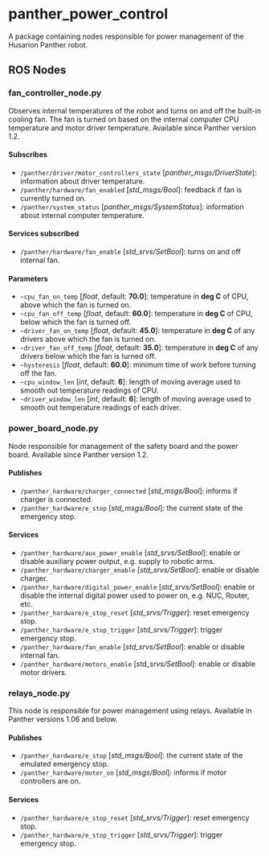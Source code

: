 # panther_power_control

A package containing nodes responsible for power management of the Husarion Panther robot.

## ROS Nodes

### fan_controller_node.py

Observes internal temperatures of the robot and turns on and off the built-in cooling fan. The fan is turned on based on the internal computer CPU temperature and motor driver temperature. Available since Panther version 1.2.

#### Subscribes

- `/panther/driver/motor_controllers_state` [*panther_msgs/DriverState*]: information about driver temperature.
- `/panther/hardware/fan_enabled` [*std_msgs/Bool*]: feedback if fan is currently turned on.
- `/panther/system_status` [*panther_msgs/SystemStatus*]: information about internal computer temperature.

#### Services subscribed

- `/panther/hardware/fan_enable` [*std_srvs/SetBool*]: turns on and off internal fan.

#### Parameters

- `~cpu_fan_on_temp` [*float*, default: **70.0**]: temperature in **deg C** of CPU, above which the fan is turned on.
- `~cpu_fan_off_temp` [*float*, default: **60.0**]: temperature in **deg C** of CPU, below which the fan is turned off.
- `~driver_fan_on_temp` [*float*, default: **45.0**]: temperature in **deg C** of any drivers above which the fan is turned on.
- `~driver_fan_off_temp` [*float*, default: **35.0**]: temperature in **deg C** of any drivers below which the fan is turned off.
- `~hysteresis` [*float*, default: **60.0**]: minimum time of work before turning off the fan.
- `~cpu_window_len` [*int*, default: **6**]: length of moving average used to smooth out temperature readings of CPU.
- `~driver_window_len` [*int*, default: **6**]: length of moving average used to smooth out temperature readings of each driver.

### power_board_node.py

Node responsible for management of the safety board and the power board. Available since Panther version 1.2.

#### Publishes

- `/panther_hardware/charger_connected` [*std_msgs/Bool*]: informs if charger is connected.
- `/panther_hardware/e_stop` [*std_msgs/Bool*]: the current state of the emergency stop.

#### Services

- `/panther_hardware/aux_power_enable` [*std_srvs/SetBool*]: enable or disable auxiliary power output, e.g. supply to robotic arms.
- `/panther_hardware/charger_enable` [*std_srvs/SetBool*]: enable or disable charger.
- `/panther_hardware/digital_power_enable` [*std_srvs/SetBool*]: enable or disable the internal digital power used to power on, e.g. NUC, Router, etc.
- `/panther_hardware/e_stop_reset` [*std_srvs/Trigger*]: reset emergency stop.
- `/panther_hardware/e_stop_trigger` [*std_srvs/Trigger*]: trigger emergency stop.
- `/panther_hardware/fan_enable` [*std_srvs/SetBool*]: enable or disable internal fan.
- `/panther_hardware/motors_enable` [*std_srvs/SetBool*]: enable or disable motor drivers.

### relays_node.py

This node is responsible for power management using relays. Available in Panther versions 1.06 and below.

#### Publishes

- `/panther_hardware/e_stop` [*std_msgs/Bool*]: the current state of the emulated emergency stop.
- `/panther_hardware/motor_on` [*std_msgs/Bool*]: informs if motor controllers are on.

#### Services

- `/panther_hardware/e_stop_reset` [*std_srvs/Trigger*]: reset emergency stop.
- `/panther_hardware/e_stop_trigger` [*std_srvs/Trigger*]: trigger emergency stop.